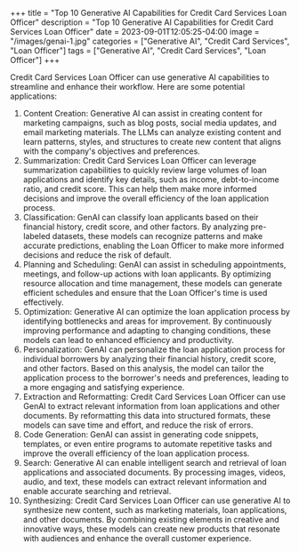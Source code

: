 +++
title = "Top 10 Generative AI Capabilities for Credit Card Services Loan Officer"
description = "Top 10 Generative AI Capabilities for Credit Card Services Loan Officer"
date = 2023-09-01T12:05:25-04:00
image = "/images/genai-1.jpg"
categories = ["Generative AI", "Credit Card Services", "Loan Officer"]
tags = ["Generative AI", "Credit Card Services", "Loan Officer"]
+++

Credit Card Services Loan Officer can use generative AI capabilities to streamline and enhance their workflow. Here are some potential applications:

1. Content Creation: Generative AI can assist in creating content for marketing campaigns, such as blog posts, social media updates, and email marketing materials. The LLMs can analyze existing content and learn patterns, styles, and structures to create new content that aligns with the company's objectives and preferences.
2. Summarization: Credit Card Services Loan Officer can leverage summarization capabilities to quickly review large volumes of loan applications and identify key details, such as income, debt-to-income ratio, and credit score. This can help them make more informed decisions and improve the overall efficiency of the loan application process.
3. Classification: GenAI can classify loan applicants based on their financial history, credit score, and other factors. By analyzing pre-labeled datasets, these models can recognize patterns and make accurate predictions, enabling the Loan Officer to make more informed decisions and reduce the risk of default.
4. Planning and Scheduling: GenAI can assist in scheduling appointments, meetings, and follow-up actions with loan applicants. By optimizing resource allocation and time management, these models can generate efficient schedules and ensure that the Loan Officer's time is used effectively.
5. Optimization: Generative AI can optimize the loan application process by identifying bottlenecks and areas for improvement. By continuously improving performance and adapting to changing conditions, these models can lead to enhanced efficiency and productivity.
6. Personalization: GenAI can personalize the loan application process for individual borrowers by analyzing their financial history, credit score, and other factors. Based on this analysis, the model can tailor the application process to the borrower's needs and preferences, leading to a more engaging and satisfying experience.
7. Extraction and Reformatting: Credit Card Services Loan Officer can use GenAI to extract relevant information from loan applications and other documents. By reformatting this data into structured formats, these models can save time and effort, and reduce the risk of errors.
8. Code Generation: GenAI can assist in generating code snippets, templates, or even entire programs to automate repetitive tasks and improve the overall efficiency of the loan application process.
9. Search: Generative AI can enable intelligent search and retrieval of loan applications and associated documents. By processing images, videos, audio, and text, these models can extract relevant information and enable accurate searching and retrieval.
10. Synthesizing: Credit Card Services Loan Officer can use generative AI to synthesize new content, such as marketing materials, loan applications, and other documents. By combining existing elements in creative and innovative ways, these models can create new products that resonate with audiences and enhance the overall customer experience.